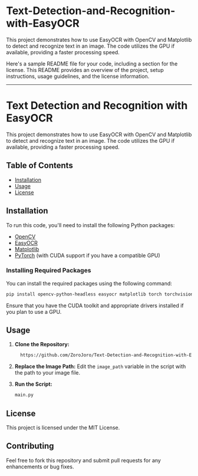 # Text-Detection-and-Recognition-with-EasyOCR
This project demonstrates how to use EasyOCR with OpenCV and Matplotlib to detect and recognize text in an image. The code utilizes the GPU if available, providing a faster processing speed.

Here's a sample README file for your code, including a section for the license. This README provides an overview of the project, setup instructions, usage guidelines, and the license information.

---

# Text Detection and Recognition with EasyOCR

This project demonstrates how to use EasyOCR with OpenCV and Matplotlib to detect and recognize text in an image. The code utilizes the GPU if available, providing a faster processing speed.

## Table of Contents
- [Installation](#installation)
- [Usage](#usage)
- [License](#license)

## Installation

To run this code, you'll need to install the following Python packages:

- [OpenCV](https://opencv.org/)
- [EasyOCR](https://github.com/JaidedAI/EasyOCR)
- [Matplotlib](https://matplotlib.org/)
- [PyTorch](https://pytorch.org/) (with CUDA support if you have a compatible GPU)

### Installing Required Packages

You can install the required packages using the following command:

```bash
pip install opencv-python-headless easyocr matplotlib torch torchvision torchaudio
```

Ensure that you have the CUDA toolkit and appropriate drivers installed if you plan to use a GPU.

## Usage

1. **Clone the Repository:**
   ```bash
     https://github.com/ZoroJoro/Text-Detection-and-Recognition-with-EasyOCR.git
   ```

2. **Replace the Image Path:**
   Edit the `image_path` variable in the script with the path to your image file.

3. **Run the Script:**
   ```bash
   main.py
   ```



## License
This project is licensed under the MIT License.

## Contributing

Feel free to fork this repository and submit pull requests for any enhancements or bug fixes.


